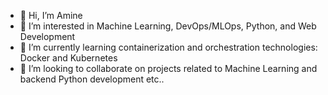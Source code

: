 - 👋 Hi, I’m Amine
- 👀 I’m interested in Machine Learning, DevOps/MLOps, Python, and Web Development
- 🌱 I’m currently learning containerization and orchestration technologies: Docker and Kubernetes
- 💞️ I’m looking to collaborate on projects related to Machine Learning and backend Python development etc..

<!---
Aminkta/Aminkta is a ✨ special ✨ repository because its `README.md` (this file) appears on your GitHub profile.
You can click the Preview link to take a look at your changes.
--->
